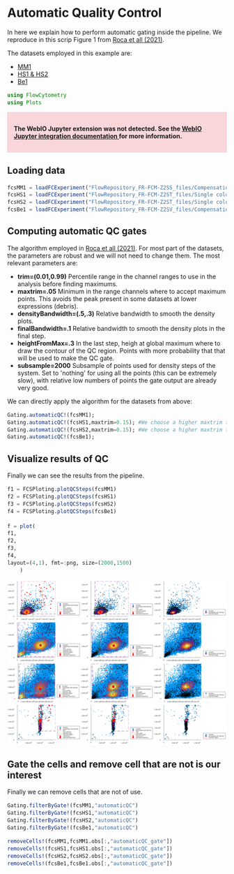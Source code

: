# Automatic Quality Control

In here we explain how to perform automatic gating inside the pipeline. We reproduce in this scrip Figure 1 from [Roca et all (2021)](https://www.nature.com/articles/s41467-021-23126-8).

The datasets employed in this example are:

 - [MM1](https://flowrepository.org/id/FR-FCM-Z2SS)
 - [HS1 & HS2](https://flowrepository.org/id/FR-FCM-Z2ST)
 - [Be1](https://flowrepository.org/id/FR-FCM-Z2SV)


```julia
using FlowCytometry
using Plots
```


<div style="padding: 1em; background-color: #f8d6da; border: 1px solid #f5c6cb; font-weight: bold;">
<p>The WebIO Jupyter extension was not detected. See the
<a href="https://juliagizmos.github.io/WebIO.jl/latest/providers/ijulia/" target="_blank">
    WebIO Jupyter integration documentation
</a>
for more information.
</div>



## Loading data


```julia
fcsMM1 = loadFCExperiment("FlowRepository_FR-FCM-Z2SS_files/Compensation Controls_APC Stained Control_006.fcs")
fcsHS1 = loadFCExperiment("FlowRepository_FR-FCM-Z2ST_files/Single color controls ST1 PANEL_CD45RA FITC_047.fcs")
fcsHS2 = loadFCExperiment("FlowRepository_FR-FCM-Z2ST_files/Single color controls ST1 PANEL_CD14 PECY55_050.fcs")
fcsBe1 = loadFCExperiment("FlowRepository_FR-FCM-Z2SV_files/Compensation Controls_APC Stained Control_007.fcs");
```

## Computing automatic QC gates

The algorithm employed in [Roca et all (2021)](https://www.nature.com/articles/s41467-021-23126-8). For most part of the datasets, the parameters are robust and we will not need to change them. The most relevant parameters are:

 - **trim=(0.01,0.99)** Percentile range in the channel ranges to use in the analysis before finding maximums.
 - **maxtrim=.05** Minimum in the range channels where to accept maximum points. This avoids the peak present in some datasets at lower expressions (debris).
 - **densityBandwidth=(.5,.3)** Relative bandwidth to smooth the density plots.
 - **finalBandwidth=.1** Relative bandwidth to smooth the density plots in the final step.
 - **heightFromMax=.3** In the last step, heigh at global maximum where to draw the contour of the QC region. Points with more probability that that will be used to make the QC gate.
 - **subsample=2000** Subsample of points used for density steps of the system. Set to 'nothing' for using all the points (this can be extremely slow), with relative low numbers of points the gate output are already very good.

We can directly apply the algorithm for the datasets from above:


```julia
Gating.automaticQC!(fcsMM1);
Gating.automaticQC!(fcsHS1,maxtrim=0.15); #We choose a higher maxtrim to avoid the maximum at very low counts that appear in this dataset and that is probably debris
Gating.automaticQC!(fcsHS2,maxtrim=0.15); #We choose a higher maxtrim to avoid the maximum at very low counts that appear in this dataset and that is probably debris
Gating.automaticQC!(fcsBe1);
```

## Visualize results of QC

Finally we can see the results from the pipeline.


```julia
f1 = FCSPloting.plotQCSteps(fcsMM1)
f2 = FCSPloting.plotQCSteps(fcsHS1)
f3 = FCSPloting.plotQCSteps(fcsHS2)
f4 = FCSPloting.plotQCSteps(fcsBe1)

f = plot(
f1,
f2,
f3,
f4,
layout=(4,1), fmt=:png, size=(2000,1500)
    )
```




    
![png](gating_files/gating_7_0.png)
    



## Gate the cells and remove cell that are not is our interest

Finally we can remove cells that are not of use.


```julia
Gating.filterByGate!(fcsMM1,"automaticQC")
Gating.filterByGate!(fcsHS1,"automaticQC")
Gating.filterByGate!(fcsHS2,"automaticQC")
Gating.filterByGate!(fcsBe1,"automaticQC")
```


```julia
removeCells!(fcsMM1,fcsMM1.obs[:,"automaticQC_gate"])
removeCells!(fcsHS1,fcsHS1.obs[:,"automaticQC_gate"])
removeCells!(fcsHS2,fcsHS2.obs[:,"automaticQC_gate"])
removeCells!(fcsBe1,fcsBe1.obs[:,"automaticQC_gate"])
```

